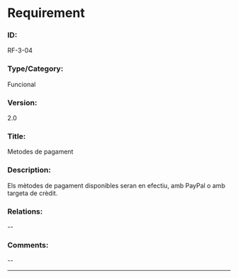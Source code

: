 # Requirement

### ID:
RF-3-04

### Type/Category:
Funcional

### Version:
2.0

### Title:
Metodes de pagament

### Description:
Els mètodes de pagament disponibles seran en efectiu, amb PayPal o amb targeta de crèdit.

### Relations:
--

### Comments:
--

---